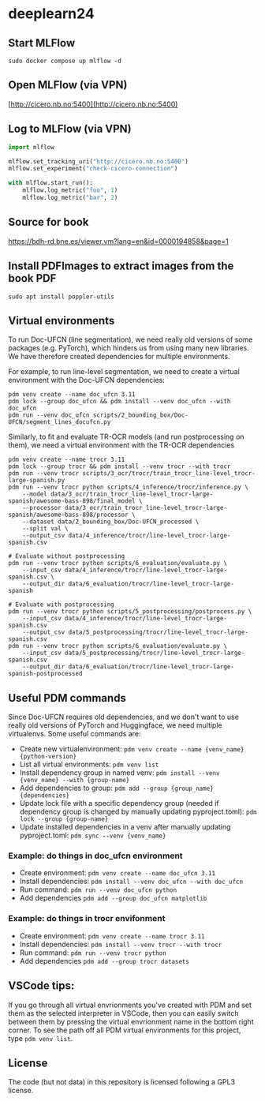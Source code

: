 # deeplearn24

## Start MLFlow

```
sudo docker compose up mlflow -d
```

## Open MLFlow (via VPN)

[http://cicero.nb.no:5400](http://cicero.nb.no:5400)


## Log to MLFlow (via VPN)

```python
import mlflow

mlflow.set_tracking_uri("http://cicero.nb.no:5400")
mlflow.set_experiment("check-cicero-connection")

with mlflow.start_run():
    mlflow.log_metric("foo", 1)
    mlflow.log_metric("bar", 2)
```

## Source for book
https://bdh-rd.bne.es/viewer.vm?lang=en&id=0000194858&page=1


## Install PDFImages to extract images from the book PDF
```
sudo apt install poppler-utils
```

## Virtual environments
To run Doc-UFCN (line segmentation), we need really old versions of some packages (e.g. PyTorch), which hinders us from using many new libraries.
We have therefore created dependencies for multiple environments.

For example, to run line-level segmentation, we need to create a virtual environment with the Doc-UFCN dependencies:
```raw
pdm venv create --name doc_ufcn 3.11
pdm lock --group doc_ufcn && pdm install --venv doc_ufcn --with doc_ufcn
pdm run --venv doc_ufcn scripts/2_bounding_box/Doc-UFCN/segment_lines_docufcn.py
```

Similarly, to fit and evaluate TR-OCR models (and run postprocessing on them), we need a virtual environment with the TR-OCR dependencies
```raw
pdm venv create --name trocr 3.11
pdm lock --group trocr && pdm install --venv trocr --with trocr
pdm run --venv trocr scripts/3_ocr/trocr/train_trocr_line-level_trocr-large-spanish.py
pdm run --venv trocr python scripts/4_inference/trocr/inference.py \
    --model data/3_ocr/train_trocr_line-level_trocr-large-spanish/awesome-bass-898/final_model \
    --processor data/3_ocr/train_trocr_line-level_trocr-large-spanish/awesome-bass-898/processor \
    --dataset data/2_bounding_box/Doc-UFCN_processed \
    --split val \
    --output_csv data/4_inference/trocr/line-level_trocr-large-spanish.csv

# Evaluate without postprocessing
pdm run --venv trocr python scripts/6_evaluation/evaluate.py \
    --input_csv data/4_inference/trocr/line-level_trocr-large-spanish.csv \
    --output_dir data/6_evaluation/trocr/line-level_trocr-large-spanish

# Evaluate with postprocessing
pdm run --venv trocr python scripts/5_postprocessing/postprocess.py \
    --input_csv data/4_inference/trocr/line-level_trocr-large-spanish.csv
    --output_csv data/5_postprocessing/trocr/line-level_trocr-large-spanish.csv
pdm run --venv trocr python scripts/6_evaluation/evaluate.py \
    --input_csv data/5_postprocessing/trocr/line-level_trocr-large-spanish.csv
    --output_dir data/6_evaluation/trocr/line-level_trocr-large-spanish-postprocessed
```


## Useful PDM commands

Since Doc-UFCN requires old dependencies, and we don't want to use really old versions of PyTorch and Huggingface, we need multiple virtualenvs.
Some useful commands are:

 * Create new virtualenvironment: `pdm venv create --name {venv_name} {python-version}`
 * List all virtual environments: `pdm venv list`
 * Install dependency group in named venv: `pdm install --venv {venv_name} --with {group-name}`
 * Add dependencies to group: `pdm add --group {group_name} {dependencies}`
 * Update lock file with a specific dependency group (needed if dependency group is changed by manually updating pyproject.toml): `pdm lock --group {group-name}`
 * Update installed dependencies in a venv after manually updating pyproject.toml: `pdm sync --venv {venv_name}`

### Example: do things in doc_ufcn environment

 * Create environment: `pdm venv create --name doc_ufcn 3.11`
 * Install dependencies: `pdm install --venv doc_ufcn --with doc_ufcn`
 * Run command: `pdm run --venv doc_ufcn python`
 * Add dependencies `pdm add --group doc_ufcn matplotlib`

### Example: do things in trocr envifonment

 * Create environment: `pdm venv create --name trocr 3.11`
 * Install dependencies: `pdm install --venv trocr --with trocr`
 * Run command: `pdm run --venv trocr python`
 * Add dependencies `pdm add --group trocr datasets`

## VSCode tips:

If you go through all virtual envrionments you've created with PDM and set them as the selected interpreter in VSCode, then you can easily switch between them by pressing the virtual envrionment name in the bottom right corner.
To see the path off all PDM virtual environments for this project, type `pdm venv list`.

## License
The code (but not data) in this repository is licensed following a GPL3 license.

